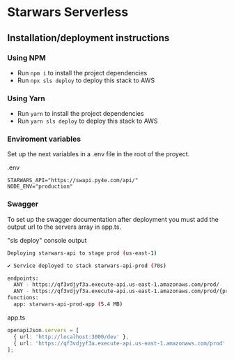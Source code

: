 # Starwars Serverless 
## Installation/deployment instructions
### Using NPM

- Run `npm i` to install the project dependencies
- Run `npx sls deploy` to deploy this stack to AWS

### Using Yarn

- Run `yarn` to install the project dependencies
- Run `yarn sls deploy` to deploy this stack to AWS

### Enviroment variables
Set up the next variables in a .env file in the root of the proyect.

.env
```
STARWARS_API="https://swapi.py4e.com/api/"
NODE_ENV="production"
```

### Swagger

To set up the swagger documentation after deployment you must add the output url to the servers array in app.ts.

"sls deploy" console output
```sh
Deploying starwars-api to stage prod (us-east-1)

✔ Service deployed to stack starwars-api-prod (70s)

endpoints:
  ANY - https://qf3vdjyf3a.execute-api.us-east-1.amazonaws.com/prod/
  ANY - https://qf3vdjyf3a.execute-api.us-east-1.amazonaws.com/prod/{proxy+}
functions:
  app: starwars-api-prod-app (5.4 MB)

```

app.ts
```typescript
openapiJson.servers = [
  { url: 'http://localhost:3000/dev' },
  { url: 'https://qf3vdjyf3a.execute-api.us-east-1.amazonaws.com/prod' },
];
```